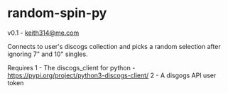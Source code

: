 # random-spin-py
v0.1 - keith314@me.com

Connects to user's discogs collection and picks a random selection after ignoring 7" and 10" singles.


Requires 
1 - The discogs_client for python - https://pypi.org/project/python3-discogs-client/
2 - A disgogs API user token
